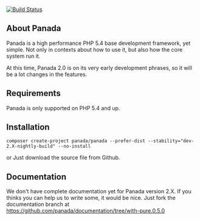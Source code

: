 [![Build Status](https://semaphoreci.com/api/v1/projects/cd86bb70-8b9f-4dd3-969b-eaab5365ffe4/405199/badge.svg)](https://semaphoreci.com/ikandars/panada)

About Panada
------------

Panada is a high performance PHP 5.4 base development framework, yet simple.
Not only in contexts about how to use it, but also how the core system run it.

At this time, Panada 2.0 is on its very early development phrases, so it will be a lot changes in the features.

Requirements
------------

Panada is only supported on PHP 5.4 and up.

Installation
------------
```
composer create-project panada/panada --prefer-dist --stability="dev-2.X-nightly-build" --no-install
```
or Just download the source file from Github.

Documentation
-------------

We don't have complete documentation yet for Panada version 2.X. If you thinks you
can help us to write some, it would be nice. Just fork the documentation branch at https://github.com/panada/documentation/tree/with-pure.0.5.0
